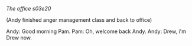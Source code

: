 _The office s03e20_

(Andy finished anger management class and back to office)

Andy: Good morning Pam.
Pam: Oh, welcome back Andy.
Andy:  Drew, i'm Drew now.